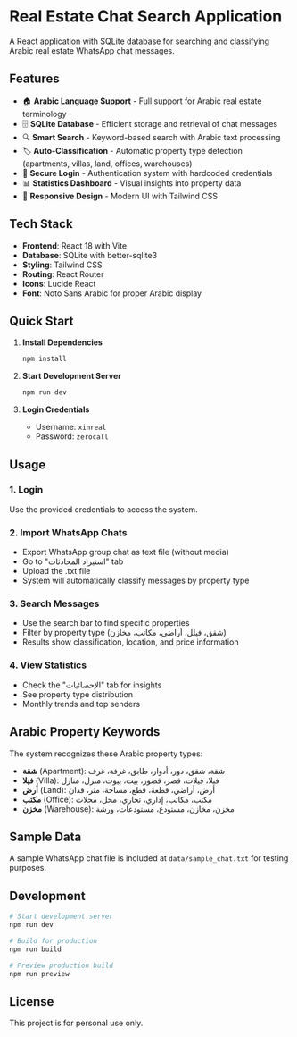 # Real Estate Chat Search Application

A React application with SQLite database for searching and classifying Arabic real estate WhatsApp chat messages.

## Features

- 🏠 **Arabic Language Support** - Full support for Arabic real estate terminology
- 🗄️ **SQLite Database** - Efficient storage and retrieval of chat messages
- 🔍 **Smart Search** - Keyword-based search with Arabic text processing
- 🏷️ **Auto-Classification** - Automatic property type detection (apartments, villas, land, offices, warehouses)
- 🔐 **Secure Login** - Authentication system with hardcoded credentials
- 📊 **Statistics Dashboard** - Visual insights into property data
- 📱 **Responsive Design** - Modern UI with Tailwind CSS

## Tech Stack

- **Frontend**: React 18 with Vite
- **Database**: SQLite with better-sqlite3
- **Styling**: Tailwind CSS
- **Routing**: React Router
- **Icons**: Lucide React
- **Font**: Noto Sans Arabic for proper Arabic display

## Quick Start

1. **Install Dependencies**
   ```bash
   npm install
   ```

2. **Start Development Server**
   ```bash
   npm run dev
   ```

3. **Login Credentials**
   - Username: `xinreal`
   - Password: `zerocall`

## Usage

### 1. Login
Use the provided credentials to access the system.

### 2. Import WhatsApp Chats
- Export WhatsApp group chat as text file (without media)
- Go to "استيراد المحادثات" tab
- Upload the .txt file
- System will automatically classify messages by property type

### 3. Search Messages
- Use the search bar to find specific properties
- Filter by property type (شقق، فيلل، أراضي، مكاتب، مخازن)
- Results show classification, location, and price information

### 4. View Statistics
- Check the "الإحصائيات" tab for insights
- See property type distribution
- Monthly trends and top senders

## Arabic Property Keywords

The system recognizes these Arabic property types:

- **شقة** (Apartment): شقة، شقق، دور، أدوار، طابق، غرفة، غرف
- **فيلا** (Villa): فيلا، فيلات، قصر، قصور، بيت، بيوت، منزل، منازل
- **أرض** (Land): أرض، أراضي، قطعة، قطع، مساحة، متر، فدان
- **مكتب** (Office): مكتب، مكاتب، إداري، تجاري، محل، محلات
- **مخزن** (Warehouse): مخزن، مخازن، مستودع، مستودعات، ورشة

## Sample Data

A sample WhatsApp chat file is included at `data/sample_chat.txt` for testing purposes.

## Development

```bash
# Start development server
npm run dev

# Build for production
npm run build

# Preview production build
npm run preview
```

## License

This project is for personal use only.
